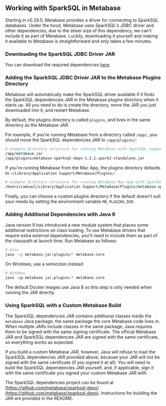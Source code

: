 ## Working with SparkSQL in Metabase

Starting in v0.29.0, Metabase provides a driver for connecting to SparkSQL databases. Under the hood, Metabase uses SparkSQL's
JDBC driver and other dependencies; due to the sheer size of this dependency, we can't include it as part of Metabase. Luckily, downloading it yourself
 and making it available to Metabase is straightforward and only takes a few minutes.

### Downloading the SparkSQL JDBC Driver JAR

You can download the required dependencies [here](https://s3.amazonaws.com/sparksql-deps/metabase-sparksql-deps-1.2.1.spark2-standalone.jar).

### Adding the SparkSQL JDBC Driver JAR to the Metabase Plugins Directory

Metabase will automatically make the SparkSQL driver available if it finds the SparkSQL dependencies JAR in the Metabase plugins
directory when it starts up. All you need to do is create the directory, move the JAR you just downloaded into it, and restart
Metabase.

By default, the plugins directory is called `plugins`, and lives in the same directory as the Metabase JAR.

For example, if you're running Metabase from a directory called `/app/`, you should move the SparkSQL dependencies JAR to
`/app/plugins/`:

```bash
# example directory structure for running Metabase with SparkSQL support
/app/metabase.jar
/app/plugins/metabase-sparksql-deps-1.2.1.spark2-standalone.jar
```

If you're running Metabase from the Mac App, the plugins directory defaults to `~/Library/Application Support/Metabase/Plugins/`:

```bash
# example directory structure for running Metabase Mac App with SparkSQL support
/Users/camsaul/Library/Application Support/Metabase/Plugins/metabase-sparksql-deps-1.2.1.spark2-standalone.jar
```

Finally, you can choose a custom plugins directory if the default doesn't suit your needs by setting the environment variable
`MB_PLUGINS_DIR`.


### Adding Additional Dependencies with Java 9

Java version 9 has introduced a new module system that places some additional restrictions on class loading. To use
Metabase drivers that require extra external dependencies, you'll need to include them as part of the classpath at
launch time. Run Metabase as follows:

```bash
# Unix
java -cp metabase.jar:plugins/* metabase.core
```

On Windows, use a semicolon instead:

```powershell
# Windows
java -cp metabase.jar;plugins/* metabase.core
```

The default Docker images use Java 8 so this step is only needed when running the JAR directly.


### Using SparkSQL with a Custom Metabase Build

The SparkSQL dependencies JAR contains additional classes inside the `metabase` Java package, the same package
the core  Metabase code lives in. When multiple JARs include classes in the same package, Java requires them to
be signed with the same signing certificate. The official Metabase JAR and SparkSQL dependencies JAR are signed
with the same certificate, so everything works as expected.

If you build a custom Metabase JAR, however, Java will refuse to load the SparkSQL dependencies JAR provided
above, because your JAR will not be signed with the same certificate (if you signed it at all). You will need to
build the SparkSQL dependencies JAR yourself, and, if applicable, sign it with the same certificate you signed
your custom Metabase JAR with.

The SparkSQL dependencies project can be found at
[https://github.com/metabase/sparksql-deps](https://github.com/metabase/sparksql-deps). Instructions for building
the JAR are provided in the README.

